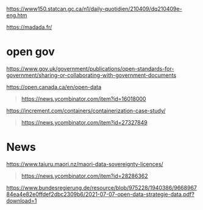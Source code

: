 https://www150.statcan.gc.ca/n1/daily-quotidien/210409/dq210409e-eng.htm

https://madada.fr/

# open gov
https://www.gov.uk/government/publications/open-standards-for-government/sharing-or-collaborating-with-government-documents

https://open.canada.ca/en/open-data
> https://news.ycombinator.com/item?id=16018000

https://increment.com/containers/containerization-case-study/
> https://news.ycombinator.com/item?id=27327849

# News
https://www.taiuru.maori.nz/maori-data-sovereignty-licences/
> https://news.ycombinator.com/item?id=28286362
> 
https://www.bundesregierung.de/resource/blob/975228/1940386/966896784ea4e82e0ffdef2dbc2309b6/2021-07-07-open-data-strategie-data.pdf?download=1